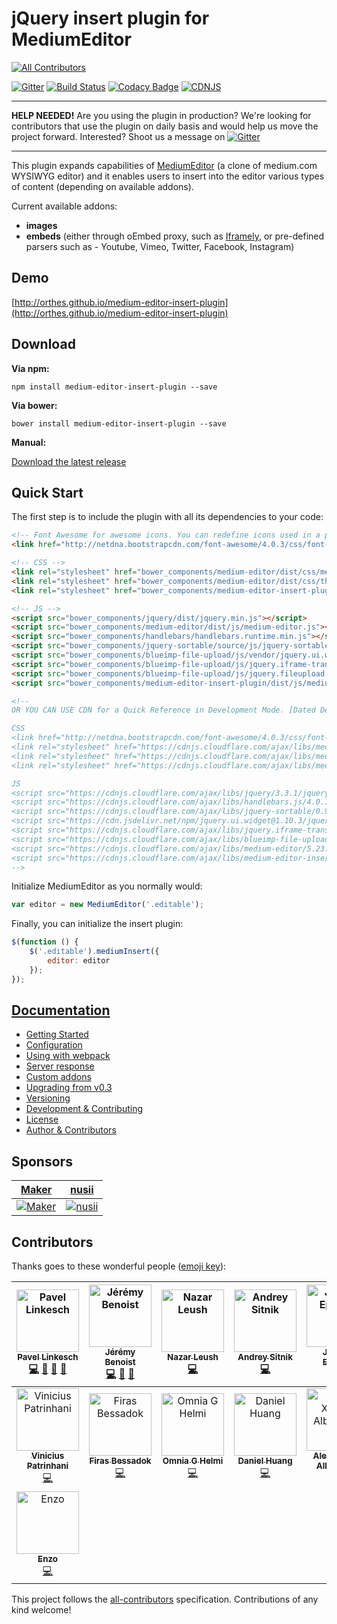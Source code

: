 # jQuery insert plugin for MediumEditor
[![All Contributors](https://img.shields.io/badge/all_contributors-15-orange.svg?style=flat-square)](#contributors)

[![Gitter](https://badges.gitter.im/Join%20Chat.svg)](https://gitter.im/orthes/medium-editor-insert-plugin?utm_source=badge&utm_medium=badge&utm_campaign=pr-badge)
[![Build Status](https://travis-ci.org/orthes/medium-editor-insert-plugin.svg?branch=master)](https://travis-ci.org/orthes/medium-editor-insert-plugin)
[![Codacy Badge](https://api.codacy.com/project/badge/Grade/1f8565ed2e554e4fa952ec4da6a2080b)](https://www.codacy.com/app/orthes_3082/medium-editor-insert-plugin?utm_source=github.com&amp;utm_medium=referral&amp;utm_content=orthes/medium-editor-insert-plugin&amp;utm_campaign=Badge_Grade)
[![CDNJS](https://img.shields.io/cdnjs/v/medium-editor-insert-plugin.svg)](https://cdnjs.com/libraries/medium-editor-insert-plugin)

---

**HELP NEEDED!** Are you using the plugin in production? We're looking for contributors that use the plugin on daily basis and would help us move the project forward. Interested? Shoot us a message on [![Gitter](https://badges.gitter.im/Join%20Chat.svg)](https://gitter.im/orthes/medium-editor-insert-plugin?utm_source=badge&utm_medium=badge&utm_campaign=pr-badge)

---

This plugin expands capabilities of [MediumEditor](https://github.com/yabwe/medium-editor) (a clone of medium.com WYSIWYG editor) and it enables users to insert into the editor various types of content (depending on available addons).

Current available addons:

- **images**
- **embeds** (either through oEmbed proxy, such as [Iframely](https://iframely.com/), or pre-defined parsers such as - Youtube, Vimeo, Twitter, Facebook, Instagram)


## Demo

[http://orthes.github.io/medium-editor-insert-plugin](http://orthes.github.io/medium-editor-insert-plugin)


## Download

**Via npm:**

`npm install medium-editor-insert-plugin --save`

**Via bower:**

`bower install medium-editor-insert-plugin --save`

**Manual:**

[Download the latest release](https://github.com/orthes/medium-editor-insert-plugin/releases)


## Quick Start

The first step is to include the plugin with all its dependencies to your code:

```html
<!-- Font Awesome for awesome icons. You can redefine icons used in a plugin configuration -->
<link href="http://netdna.bootstrapcdn.com/font-awesome/4.0.3/css/font-awesome.css" rel="stylesheet">

<!-- CSS -->
<link rel="stylesheet" href="bower_components/medium-editor/dist/css/medium-editor.min.css">
<link rel="stylesheet" href="bower_components/medium-editor/dist/css/themes/default.css">
<link rel="stylesheet" href="bower_components/medium-editor-insert-plugin/dist/css/medium-editor-insert-plugin.min.css">

<!-- JS -->
<script src="bower_components/jquery/dist/jquery.min.js"></script>
<script src="bower_components/medium-editor/dist/js/medium-editor.js"></script>
<script src="bower_components/handlebars/handlebars.runtime.min.js"></script>
<script src="bower_components/jquery-sortable/source/js/jquery-sortable-min.js"></script>
<script src="bower_components/blueimp-file-upload/js/vendor/jquery.ui.widget.js"></script>
<script src="bower_components/blueimp-file-upload/js/jquery.iframe-transport.js"></script>
<script src="bower_components/blueimp-file-upload/js/jquery.fileupload.js"></script>
<script src="bower_components/medium-editor-insert-plugin/dist/js/medium-editor-insert-plugin.min.js"></script>

<!-- 
OR YOU CAN USE CDN for a Quick Reference in Development Mode. [Dated Dec-2018 Latest Version] Recommented latest verions as moves on!

CSS 
<link href="http://netdna.bootstrapcdn.com/font-awesome/4.0.3/css/font-awesome.css" rel="stylesheet">
<link rel="stylesheet" href="https://cdnjs.cloudflare.com/ajax/libs/medium-editor-insert-plugin/2.5.0/css/medium-editor-insert-plugin-frontend.min.css" />
<link rel="stylesheet" href="https://cdnjs.cloudflare.com/ajax/libs/medium-editor-insert-plugin/2.5.0/css/medium-editor-insert-plugin.min.css" />
<link rel="stylesheet" href="https://cdnjs.cloudflare.com/ajax/libs/medium-editor/5.23.3/css/medium-editor.min.css" />

JS
<script src="https://cdnjs.cloudflare.com/ajax/libs/jquery/3.3.1/jquery.min.js"></script>
<script src="https://cdnjs.cloudflare.com/ajax/libs/handlebars.js/4.0.12/handlebars.runtime.min.js"></script>
<script src="https://cdnjs.cloudflare.com/ajax/libs/jquery-sortable/0.9.13/jquery-sortable-min.js"></script>
<script src="https://cdn.jsdelivr.net/npm/jquery.ui.widget@1.10.3/jquery.ui.widget.js"></script>
<script src="https://cdnjs.cloudflare.com/ajax/libs/jquery.iframe-transport/1.0.1/jquery.iframe-transport.min.js"></script>
<script src="https://cdnjs.cloudflare.com/ajax/libs/blueimp-file-upload/9.28.0/js/jquery.fileupload.min.js"></script>
<script src="https://cdnjs.cloudflare.com/ajax/libs/medium-editor/5.23.3/js/medium-editor.min.js"></script>
<script src="https://cdnjs.cloudflare.com/ajax/libs/medium-editor-insert-plugin/2.5.0/js/medium-editor-insert-plugin.min.js"></script>
-->

```



Initialize MediumEditor as you normally would:

```javascript
var editor = new MediumEditor('.editable');
```

Finally, you can initialize the insert plugin:

```javascript
$(function () {
    $('.editable').mediumInsert({
        editor: editor
    });
});
```

## [Documentation](https://github.com/orthes/medium-editor-insert-plugin/wiki)

- [Getting Started](https://github.com/orthes/medium-editor-insert-plugin/wiki/v2.x-Getting-Started)
- [Configuration](https://github.com/orthes/medium-editor-insert-plugin/wiki/v2.x-Configuration)
- [Using with webpack](https://github.com/orthes/medium-editor-insert-plugin/wiki/v2.x-Using-with-webpack)
- [Server response](https://github.com/orthes/medium-editor-insert-plugin/wiki/v2.x-Server-response)
- [Custom addons](https://github.com/orthes/medium-editor-insert-plugin/wiki/v2.x-Custom-addons)
- [Upgrading from v0.3](https://github.com/orthes/medium-editor-insert-plugin/wiki/v2.x-Upgrading-from-v0.3)
- [Versioning](https://github.com/orthes/medium-editor-insert-plugin/wiki/Versioning)
- [Development & Contributing](https://github.com/orthes/medium-editor-insert-plugin/wiki/Development-&-Contributing)
- [License](https://github.com/orthes/medium-editor-insert-plugin/wiki/License)
- [Author & Contributors](https://github.com/orthes/medium-editor-insert-plugin/wiki/Author-&-Contributors)


## Sponsors

[Maker](https://maker.me) | [nusii](https://nusii.com)
----- | -----
[![Maker](http://i.imgur.com/8t8wsM8.png)](https://maker.me) | [![nusii](http://i.imgur.com/tvdJ249.png)](https://nusii.com)

## Contributors

Thanks goes to these wonderful people ([emoji key](https://github.com/all-contributors/all-contributors#emoji-key)):

<!-- ALL-CONTRIBUTORS-LIST:START - Do not remove or modify this section -->
<!-- prettier-ignore -->
| [<img src="https://avatars2.githubusercontent.com/u/312938?v=4" width="100px;" alt="Pavel Linkesch"/><br /><sub><b>Pavel Linkesch</b></sub>](http://linkesch.com)<br />[💻](https://github.com/orthes/medium-editor-insert-plugin/commits?author=orthes "Code") [📖](https://github.com/orthes/medium-editor-insert-plugin/commits?author=orthes "Documentation") [🚧](#maintenance-orthes "Maintenance") [👀](#review-orthes "Reviewed Pull Requests") | [<img src="https://avatars2.githubusercontent.com/u/62333?v=4" width="100px;" alt="Jérémy Benoist"/><br /><sub><b>Jérémy Benoist</b></sub>](http://www.j0k3r.net)<br />[💻](https://github.com/orthes/medium-editor-insert-plugin/commits?author=j0k3r "Code") [🚧](#maintenance-j0k3r "Maintenance") [👀](#review-j0k3r "Reviewed Pull Requests") | [<img src="https://avatars3.githubusercontent.com/u/39333?v=4" width="100px;" alt="Nazar Leush"/><br /><sub><b>Nazar Leush</b></sub>](https://github.com/nleush)<br />[💻](https://github.com/orthes/medium-editor-insert-plugin/commits?author=nleush "Code") | [<img src="https://avatars1.githubusercontent.com/u/19343?v=4" width="100px;" alt="Andrey Sitnik"/><br /><sub><b>Andrey Sitnik</b></sub>](http://twitter.com/sitnikcode)<br />[💻](https://github.com/orthes/medium-editor-insert-plugin/commits?author=ai "Code") | [<img src="https://avatars1.githubusercontent.com/u/79373?v=4" width="100px;" alt="Jeremy Epstein"/><br /><sub><b>Jeremy Epstein</b></sub>](http://greenash.net.au/)<br />[💻](https://github.com/orthes/medium-editor-insert-plugin/commits?author=Jaza "Code") | [<img src="https://avatars2.githubusercontent.com/u/1228229?v=4" width="100px;" alt="Hikaru Tooyama"/><br /><sub><b>Hikaru Tooyama</b></sub>](https://github.com/vexus2)<br />[💻](https://github.com/orthes/medium-editor-insert-plugin/commits?author=vexus2 "Code") | [<img src="https://avatars2.githubusercontent.com/u/594298?v=4" width="100px;" alt="Alexandr Subbotin"/><br /><sub><b>Alexandr Subbotin</b></sub>](https://twitter.com/asubbotin)<br />[💻](https://github.com/orthes/medium-editor-insert-plugin/commits?author=KELiON "Code") |
| :---: | :---: | :---: | :---: | :---: | :---: | :---: |
| [<img src="https://avatars3.githubusercontent.com/u/5272569?v=4" width="100px;" alt="Vinicius Patrinhani"/><br /><sub><b>Vinicius Patrinhani</b></sub>](https://github.com/patrinhani-ciandt)<br />[💻](https://github.com/orthes/medium-editor-insert-plugin/commits?author=patrinhani-ciandt "Code") | [<img src="https://avatars2.githubusercontent.com/u/1790778?v=4" width="100px;" alt="Firas Bessadok"/><br /><sub><b>Firas Bessadok</b></sub>](http://firas.bessadok.com)<br />[💻](https://github.com/orthes/medium-editor-insert-plugin/commits?author=fbessadok "Code") | [<img src="https://avatars2.githubusercontent.com/u/1101183?v=4" width="100px;" alt="Omnia G Helmi"/><br /><sub><b>Omnia G Helmi</b></sub>](http://omniagm.github.io/)<br />[💻](https://github.com/orthes/medium-editor-insert-plugin/commits?author=OmniaGM "Code") | [<img src="https://avatars2.githubusercontent.com/u/4083642?v=4" width="100px;" alt="Daniel Huang"/><br /><sub><b>Daniel Huang</b></sub>](https://github.com/daniel-huang)<br />[💻](https://github.com/orthes/medium-editor-insert-plugin/commits?author=daniel-huang "Code") | [<img src="https://avatars2.githubusercontent.com/u/610268?v=4" width="100px;" alt="Alex Xandra Albert Sim"/><br /><sub><b>Alex Xandra Albert Sim</b></sub>](https://bertzzie.com)<br />[💻](https://github.com/orthes/medium-editor-insert-plugin/commits?author=bertzzie "Code") | [<img src="https://avatars3.githubusercontent.com/u/1891369?v=4" width="100px;" alt="Brandon Renfrow"/><br /><sub><b>Brandon Renfrow</b></sub>](https://github.com/brenfrow)<br />[💻](https://github.com/orthes/medium-editor-insert-plugin/commits?author=brenfrow "Code") | [<img src="https://avatars3.githubusercontent.com/u/5192706?v=4" width="100px;" alt="BurnHavoc"/><br /><sub><b>BurnHavoc</b></sub>](https://github.com/BurnHavoc)<br />[💻](https://github.com/orthes/medium-editor-insert-plugin/commits?author=BurnHavoc "Code") |
| [<img src="https://avatars2.githubusercontent.com/u/431361?v=4" width="100px;" alt="Enzo"/><br /><sub><b>Enzo</b></sub>](http://enzoz.me/)<br />[💻](https://github.com/orthes/medium-editor-insert-plugin/commits?author=enzoz "Code") |
<!-- ALL-CONTRIBUTORS-LIST:END -->

This project follows the [all-contributors](https://github.com/all-contributors/all-contributors) specification. Contributions of any kind welcome!